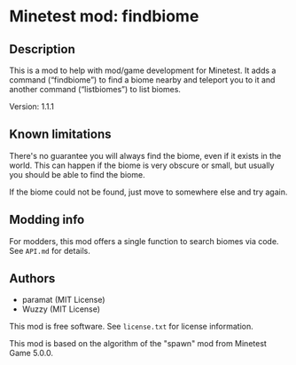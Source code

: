 # Minetest mod: findbiome

## Description
This is a mod to help with mod/game development for Minetest.
It adds a command (“findbiome”) to find a biome nearby and teleport you to it
and another command (“listbiomes”) to list biomes.

Version: 1.1.1

## Known limitations
There's no guarantee you will always find the biome, even if it exists in the world.
This can happen if the biome is very obscure or small, but usually you should be
able to find the biome.

If the biome could not be found, just move to somewhere else and try again.

## Modding info

For modders, this mod offers a single function to search biomes via code.
See `API.md` for details.

## Authors
- paramat (MIT License)
- Wuzzy (MIT License)

This mod is free software. See `license.txt` for license information.

This mod is based on the algorithm of the "spawn" mod from Minetest Game 5.0.0.
